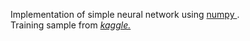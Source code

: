 Implementation of simple neural network using <ins> numpy </ins>. <br>
Training sample from [*kaggle.*](https://www.kaggle.com/competitions/digit-recognizer)
